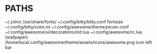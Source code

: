 # PATHS

~/.zshrc
/usr/share/fonts/
~/.config/kitty/kitty.conf fontsize 
~/.config/kitty/color.ini
~/.config/awesome/theme/picom.conf
~/.config/awesome/ui/decorations/init.lua
~/.config/awesome/rc.lua (wallpaper)
/home/luca/.config/awesome/theme/assets/icons/awesome.png icon left bar
